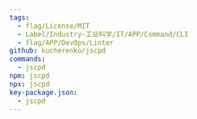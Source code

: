 ```yaml
---
tags:
  - flag/License/MIT
  - Label/Industry-工业科学/IT/APP/Command/CLI
  - flag/APP/DevOps/Linter
github: kucherenko/jscpd
commands:
  - jscpd
npm: jscpd
npx: jscpd
key-package.json:
  - jscpd
---
```

